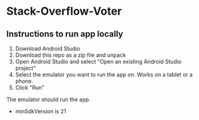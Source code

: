 # Stack-Overflow-Voter

## Instructions to run app locally

1. Download Android Studio
2. Download this repo as a zip file and unpack
3. Open Android Studio and select "Open an existing Android Studio project"
4. Select the emulator you want to run the app on. Works on a tablet or a phone.
5. Click "Run"

The emulator should run the app.

* minSdkVersion is 21
